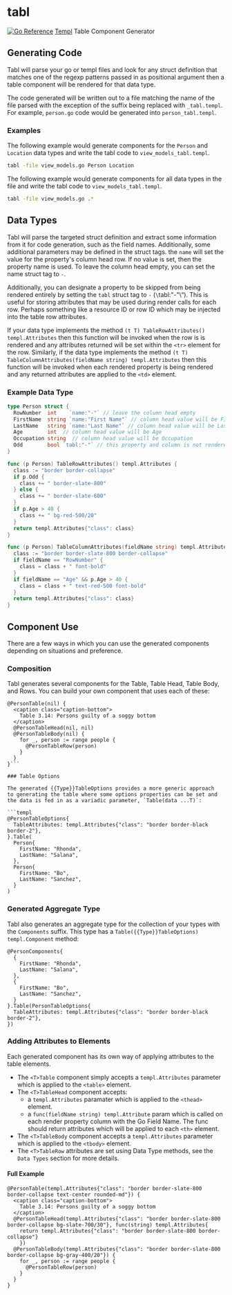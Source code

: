 # tabl

[![Go Reference](https://pkg.go.dev/badge/github.com/bnprtr/tabl.svg)](https://pkg.go.dev/github.com/bnprtr/tabl)
[Templ](https://templ.guide) Table Component Generator

## Generating Code

Tabl will parse your go or templ files and look for any struct definition that matches
one of the regexp patterns passed in as positional argument then a table component 
will be rendered for that data type.

The code generated will be written out to a file matching the name of the file
parsed with the exception of the suffix being replaced with `_tabl.templ`. For example,
`person.go` code would be generated into `person_tabl.templ`.

### Examples

The following example would generate components for the `Person` and `Location` data
types and write the tabl code to `view_models_tabl.templ`.

```sh
tabl -file view_models.go Person Location
```

The following example would generate components for all data types in the file
and write the tabl code to `view_models_tabl.templ`.

```sh
tabl -file view_models.go .*
```

## Data Types

Tabl will parse the targeted struct definition and extract some information from
it for code generation, such as the field names. Additionally, some additional
parameters may be defined in the struct tags. the `name` will set the value
for the property's column head row. If no value is set, then the property name
is used. To leave the column head empty, you can set the name struct tag to `-`.

Additionally, you can designate a property to be skipped from being rendered entirely
by setting the `tabl` struct tag to `-` (`\`tabl:"-"\“). This is useful for storing
attributes that may be used during render calls for each row. Perhaps something like
a resource ID or row ID which may be injected into the table row attributes.

If your data type implements the method `(t T) TableRowAttributes() templ.Attributes`
then this function will be invoked when the row is is rendered and any attributes
returned will be set within the `<tr>` element for the row. Similarly, if the data
type implements the method `(t T) TableColumnAttributes(fieldName string)
templ.Attributes` then this function will be invoked when each rendered property
is being rendered and any returned attributes are applied to the `<td>` element.

### Example Data Type

```go
type Person struct {
  RowNumber  int    `name:"-"` // leave the column head empty
  FirstName  string `name:"First Name"` // column head value will be First Name
  LastName   string `name:"Last Name"` // column head value will be Last Name
  Age        int  // column head value will be Age
  Occupation string  // column head value will be Occupation
  Odd        bool `tabl:"-"` // this property and column is not rendered in the table
}

func (p Person) TableRowAttributes() templ.Attributes {
  class := "border border-collapse"
  if p.Odd {
    class += " border-slate-800"
  } else {
    class += " border-slate-600"
  }
  if p.Age > 40 {
    class += " bg-red-500/20"
  }
  return templ.Attributes{"class": class}
}

func (p Person) TableColumnAttributes(fieldName string) templ.Attributes {
  class := "border border-slate-800 border-collapse"
  if fieldName == "RowNumber" {
    class = class + " font-bold"
  }
  if fieldName == "Age" && p.Age > 40 {
    class = class + " text-red-500 font-bold"
  }
  return templ.Attributes{"class": class}
}
```

## Component Use

There are a few ways in which you can use the generated components depending
on situations and preference.

### Composition

Tabl generates several components for the Table, Table Head, Table Body,
and Rows. You can build your own component that uses each of these:

```templ
@PersonTable(nil) {
  <caption class="caption-bottom">
    Table 3.14: Persons guilty of a soggy bottom
  </caption>
  @PersonTableHead(nil, nil)
  @PersonTableBody(nil) {
    for _, person := range people {
      @PersonTableRow(person)
    }
  }
}```

### Table Options

The generated {{Type}}TableOptions provides a more generic approach
to generating the table where some options properties can be set and
the data is fed in as a variadic parameter, `Table(data ...T)`:

```templ
@PersonTableOptions{
  TableAttributes: templ.Attributes{"class": "border border-black border-2"},
}.Table(
  Person{
    FirstName: "Rhonda",
    LastName: "Salana",
  },
  Person{
    FirstName: "Bo",
    LastName: "Sanchez",
  }
)
```

### Generated Aggregate Type

Tabl also generates an aggregate type for the collection of your
types with the `Components` suffix. This type has a
`Table({{Type}}TableOptions) templ.Component` method:

```templ
@PersonComponents{
  {
    FirstName: "Rhonda",
    LastName: "Salana",
  },
  {
    FirstName: "Bo",
    LastName: "Sanchez",
  }
}.Table(PersonTableOptions{
  TableAttributes: templ.Attributes{"class": "border border-black border-2"},
})
```

### Adding Attributes to Elements

Each generated component has its own way of applying attributes to the table
elements.

* The `<T>Table`  component simply accepts a `templ.Attributes`
parameter which is applied to the `<table>` element.
* The `<T>TableHead` component accepts:
  * a `templ.Attributes` paramater which is applied to the `<thead>` element.
  * a `func(fieldName string) templ.Attribute` param which is called on each
    render property column with the Go Field Name. The func should return
    attributes which will be applied to each `<th>` element.
* The `<T>TableBody` component accepts a `templ.Attributes` parameter which
is applied to the `<tbody>` element.
* The `<T>TableRow` attributes are set using Data Type methods, see
the `Data Types` section for more details.

#### Full Example

```templ
@PersonTable(templ.Attributes{"class": "border border-slate-800 border-collapse text-center rounded-md"}) {
  <caption class="caption-bottom">
    Table 3.14: Persons guilty of a soggy bottom
  </caption>
  @PersonTableHead(templ.Attributes{"class": "border border-slate-800 border-collapse bg-slate-700/30"}, func(string) templ.Attributes{
    return templ.Attributes{"class": "border border-slate-800 border-collapse"}
    })
  @PersonTableBody(templ.Attributes{"class": "border border-slate-800 border-collapse bg-gray-400/20"}) {
    for _, person := range people {
      @PersonTableRow(person)
    }
  }
}
```
